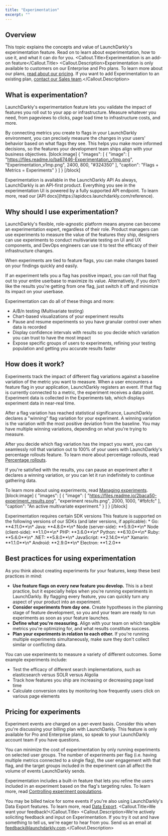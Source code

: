 ```yaml
---
title: "Experimentation"
excerpt: ""
---
```

## Overview
This topic explains the concepts and value of LaunchDarkly's experimentation feature. Read on to learn about experimentation, how to use it, and what it can do for you.
<Callout intent="info">
  <Callout.Title>Experimentation is an add-on feature</Callout.Title>
  <Callout.Description>Experimentation is only available to customers on our Enterprise and Pro plans. To learn more about our plans, [read about our pricing](https://launchdarkly.com/pricing/).
If you want to add Experimentation to an existing plan, [contact our Sales team](mailto:sales@launchdarkly.com).</Callout.Description>

</Callout>

## What is experimentation?
LaunchDarkly's experimentation feature lets you validate the impact of features you roll out to your app or infrastructure. Measure whatever you need, from pageviews to clicks, page load time to infrastructure costs, and more.

By connecting metrics you create to flags in your LaunchDarkly environment, you can precisely measure the changes in your users' behavior based on what flags they see. This helps you make more informed decisions, so the features your development team ships align with your business objectives. 
[block:image]
{
  "images": [
    {
      "image": [
        "https://files.readme.io/ba67446-Experimentation_v1mp.png",
        "Experimentation_v1mp.png",
        2400,
        800,
        "#324350"
      ],
      "caption": "Flags + Metrics = Experiments"
    }
  ]
}
[/block]

<Callout intent="info">
  <Callout.Title>Experimentation is available in the LaunchDarkly API</Callout.Title>
  <Callout.Description>As always, LaunchDarkly is an API-first product. Everything you see in the experimentation UI is powered by a fully supported API endpoint.
To learn more, read our [API docs](https://apidocs.launchdarkly.com/reference).</Callout.Description>

</Callout>

## Why should I use experimentation?
LaunchDarkly's flexible, role-agnostic platform means anyone can become an experimentation expert, regardless of their role. Product managers can use experiments to measure the value of the features they ship, designers can use experiments to conduct multivariate testing on UI and UX components, and DevOps engineers can use it to test the efficacy of their infrastructure changes.

When experiments are tied to feature flags, you can make changes based on your findings quickly and easily. 

If an experiment tells you a flag has positive impact, you can roll that flag out to your entire userbase to maximize its value. Alternatively, if you don't like the results you're getting from one flag, just switch it off and minimize its impact on your userbase.

Experimentation can do all of these things and more:
* A/B/n testing (Multivariate testing)
* Chart-based visualizations of your experiment results
* Pause and resume experiments so you have granular control over when data is recorded
* Display confidence intervals with results so you decide which variation you can trust to have the most impact
* Expose specific groups of users to experiments, refining your testing population and getting you accurate results faster
## How does it work?
Experiments track the impact of different flag variations against a baseline variation of the metric you want to measure. When a user encounters a feature flag in your application, LaunchDarkly registers an event. If that flag is currently connected to a metric, the experiment receives a data point. Experiment data is collected in the Experiments tab, which displays experiment data in near-real time. 

After a flag variation has reached statistical significance, LaunchDarkly declares a "winning" flag variation for your experiment. A winning variation is the variation with the most positive deviation from the baseline. You may have multiple winning variations, depending on what you're trying to measure.

After you decide which flag variation has the impact you want, you can seamlessly roll that variation out to 100% of your users with LaunchDarkly's percentage rollouts feature. To learn more about percentage rollouts, read [Percentage rollouts](https://docs.launchdarkly.com/docs/targeting-users#percentage-rollouts).

If you're satisfied with the results, you can pause an experiment after it declares a winning variation, or you can let it run indefinitely to continue gathering data. 

To learn more about using experiments, read [Managing experiments](./experimentation-manage).
[block:image]
{
  "images": [
    {
      "image": [
        "https://files.readme.io/2baca50-experiment_results.png",
        "experiment results.png",
        2000,
        1000,
        "#fbfcfc"
      ],
      "caption": "An active multivariate experiment."
    }
  ]
}
[/block]

<Callout intent="info">
  <Callout.Title>Experimentation requires certain SDK versions</Callout.Title>
   <Callout.Description>This feature is supported on the following versions of our SDKs (and later versions, if applicable):
* Go: **4.11.0**\n* Java: **4.8.0**\n* Node (server-side): **5.9.0**\n* Node (client-side): **1.1.0**\n* PHP: **3.6.0**\n* Python: **6.10.0**\n* Ruby: **5.6.0**\n* .NET: **5.8.0**\n* JavaScript: **2.14.0**\n* Xamarin: **1.1.0**\n* Android: **2.9.0**\n* Electron: **1.2.0**</Callout.Description>
</Callout>

## Best practices for using experimentation
As you think about creating experiments for your features, keep these best practices in mind:
* **Use feature flags on every new feature you develop.** This is a best practice, but it especially helps when you're running experiments in LaunchDarkly. By flagging every feature, you can quickly turn any aspect of your product into an experiment. 
* **Consider experiments from day one.** Create hypotheses in the planning stage of feature development, so you and your team are ready to run experiments as soon as your feature launches.
* **Define what you're measuring.** Align with your team on which tangible metrics you're optimizing for, and what results constitute success.
* **Plan your experiments in relation to each other.** If you're running multiple experiments simultaneously, make sure they don't collect similar or conflicting data.

You can use experiments to measure a variety of different outcomes. Some example experiments include:
* Test the efficacy of different search implementations, such as elasticsearch versus SOLR versus Algolia
* Track how features you ship are increasing or decreasing page load time
* Calculate conversion rates by monitoring how frequently users click on various page elements
## Pricing for experiments
Experiment events are charged on a per-event basis. Consider this when you're discussing your billing plan with LaunchDarkly. This feature is only available for Pro and Enterprise plans, so speak to your LaunchDarkly account team if you have questions.

You can minimize the cost of experimentation by only running experiments on selected user groups. 
The number of experiments per flag (i.e. having multiple metrics connected to a single flag), the user engagement with that flag, and the target groups included in the experiment can all affect the volume of events LaunchDarkly sends. 

Experimentation includes a built-in feature that lets you refine the users included in an experiment based on the flag's targeting rules. To learn more, read [Controlling experiment populations](./experimentation-targeting).

You may be billed twice for some events if you're also using LaunchDarkly's Data Export features. To learn more, read [Data Export](./data-export).
<Callout intent="info">
  <Callout.Title>We want your feedback!</Callout.Title>
   <Callout.Description>We're actively soliciting feedback and input on Experimentation. If you try it out and have something to tell us, we're eager to hear from you.
Send us an email at feedback@launchdarkly.com.</Callout.Description>
</Callout>